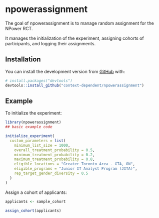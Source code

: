 
<!-- README.md is generated from README.Rmd. Please edit that file -->

# npowerassignment

<!-- badges: start -->
<!-- badges: end -->

The goal of npowerassignment is to manage random assignment for the
NPower RCT.

It manages the initialization of the experiment, assigning cohorts of
participants, and logging their assignments.

## Installation

You can install the development version from
[GitHub](https://github.com/) with:

``` r
# install.packages("devtools")
devtools::install_github("context-dependent/npowerassignment")
```

## Example

To initialize the experiment:

``` r
library(npowerassignment)
## basic example code

initialize_experiment(
  custom_parameters = list(
    minimum_list_size = 1000, 
    overall_treatment_probability = 0.5,
    minimum_treatment_probability = 0.2, 
    maximum_treatment_probability = 0.8, 
    eligible_locations = "Greater Toronto Area - GTA, ON", 
    eligible_programs = "Junior IT Analyst Program (JITA)",
    rep_target_gender_diversity = 0.5
  )
)
```

Assign a cohort of applicants:

``` r
applicants <- sample_cohort

assign_cohort(applicants)
```
